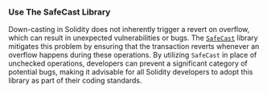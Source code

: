 ### Use The SafeCast Library

Down-casting in Solidity does not inherently trigger a revert on overflow, which can result in unexpected vulnerabilities or bugs. The [`SafeCast`](https://github.com/OpenZeppelin/openzeppelin-contracts/blob/master/contracts/utils/math/SafeCast.sol) library mitigates this problem by ensuring that the transaction reverts whenever an overflow happens during these operations. By utilizing `SafeCast` in place of unchecked operations, developers can prevent a significant category of potential bugs, making it advisable for all Solidity developers to adopt this library as part of their coding standards.